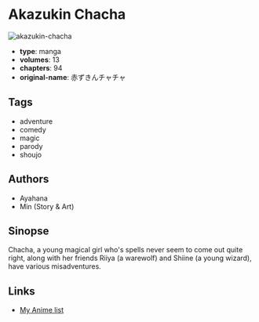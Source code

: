 # Akazukin Chacha

![akazukin-chacha](https://cdn.myanimelist.net/images/manga/4/248394.jpg)

-   **type**: manga
-   **volumes**: 13
-   **chapters**: 94
-   **original-name**: 赤ずきんチャチャ

## Tags

-   adventure
-   comedy
-   magic
-   parody
-   shoujo

## Authors

-   Ayahana
-   Min (Story & Art)

## Sinopse

Chacha, a young magical girl who's spells never seem to come out quite right, along with her friends Riiya (a warewolf) and Shiine (a young wizard), have various misadventures.

## Links

-   [My Anime list](https://myanimelist.net/manga/7270/Akazukin_Chacha)
